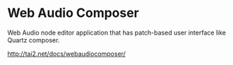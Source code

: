 # Web Audio Composer

Web Audio node editor application that has patch-based user interface like Quartz composer.

http://tai2.net/docs/webaudiocomposer/

